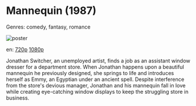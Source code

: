 # Mannequin (1987)

Genres: comedy, fantasy, romance

![poster](http://image.tmdb.org/t/p/w500/y65yXUmG8F8VUsgGvds9POBlqV1.jpg)

en:
  [720p](magnet:?xt=urn:btih:D96841B74F747895A280D72BE9826310C76B3A94&tr=udp://glotorrents.pw:6969/announce&tr=udp://tracker.opentrackr.org:1337/announce&tr=udp://torrent.gresille.org:80/announce&tr=udp://tracker.openbittorrent.com:80&tr=udp://tracker.coppersurfer.tk:6969&tr=udp://tracker.leechers-paradise.org:6969&tr=udp://p4p.arenabg.ch:1337&tr=udp://tracker.internetwarriors.net:1337)
  [1080p](magnet:?xt=urn:btih:F00A5B4D7904CF839336C3B56C37F665B5CAF4F6&tr=udp://glotorrents.pw:6969/announce&tr=udp://tracker.opentrackr.org:1337/announce&tr=udp://torrent.gresille.org:80/announce&tr=udp://tracker.openbittorrent.com:80&tr=udp://tracker.coppersurfer.tk:6969&tr=udp://tracker.leechers-paradise.org:6969&tr=udp://p4p.arenabg.ch:1337&tr=udp://tracker.internetwarriors.net:1337)
  


Jonathan Switcher, an unemployed artist, finds a job as an assistant window dresser for a department store. When Jonathan happens upon a beautiful mannequin he previously designed, she springs to life and introduces herself as Emmy, an Egyptian under an ancient spell. Despite interference from the store's devious manager, Jonathan and his mannequin fall in love while creating eye-catching window displays to keep the struggling store in business.